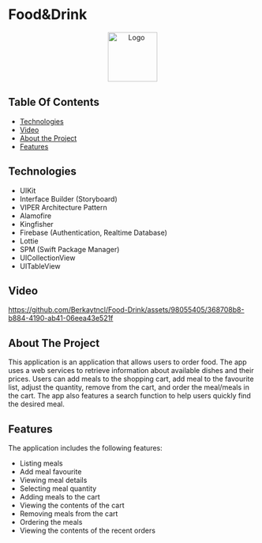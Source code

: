 # Food&Drink
 
<p align="center">
    <img src="https://github.com/Berkaytncl/Food-Drink/assets/98055405/da68909a-b771-43de-a11f-14aa09c0236b" alt="Logo" width="100" height="100">
</p>

## Table Of Contents

* [Technologies](#technologies)
* [Video](#video)
* [About the Project](#about-the-project)
* [Features](#features)

## Technologies
* UIKit
* Interface Builder (Storyboard)
* VIPER Architecture Pattern
* Alamofire
* Kingfisher
* Firebase (Authentication, Realtime Database)
* Lottie
* SPM (Swift Package Manager)
* UICollectionView
* UITableView

## Video
https://github.com/Berkaytncl/Food-Drink/assets/98055405/368708b8-b884-4190-ab41-06eea43e521f

## About The Project
This application is an application that allows users to order food. The app uses a web services to retrieve information about available dishes and their prices. Users can add meals to the shopping cart, add meal to the favourite list, adjust the quantity, remove from the cart, and order the meal/meals in the cart. The app also features a search function to help users quickly find the desired meal.

## Features
The application includes the following features:
* Listing meals
* Add meal favourite
* Viewing meal details
* Selecting meal quantity
* Adding meals to the cart
* Viewing the contents of the cart
* Removing meals from the cart
* Ordering the meals
* Viewing the contents of the recent orders
